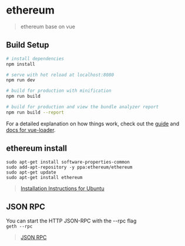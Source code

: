 # ethereum

> ethereum base on vue

## Build Setup

``` bash
# install dependencies
npm install

# serve with hot reload at localhost:8080
npm run dev

# build for production with minification
npm run build

# build for production and view the bundle analyzer report
npm run build --report
```

For a detailed explanation on how things work, check out the [guide](http://vuejs-templates.github.io/webpack/) and [docs for vue-loader](http://vuejs.github.io/vue-loader).

## ethereum install
```shell
sudo apt-get install software-properties-common
sudo add-apt-repository -y ppa:ethereum/ethereum
sudo apt-get update
sudo apt-get install ethereum
```

> [Installation Instructions for Ubuntu](https://github.com/ethereum/go-ethereum/wiki/Installation-Instructions-for-Ubuntu)

## JSON RPC
You can start the HTTP JSON-RPC with the --rpc flag  
`geth --rpc`

> [JSON RPC](https://github.com/ethereum/wiki/wiki/JSON-RPC)
